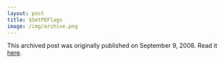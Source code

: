 ```yaml
---
layout: post
title: $SetPEFlags
image: /img/archive.png
---
```

This archived post was originally published on September 9, 2008. Read it [here](/alex.ciobanu.org/indexa1ca.html).
